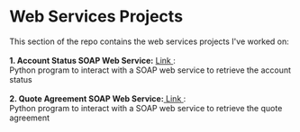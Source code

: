 # Web Services Projects

<p>
This section of the repo contains the web services projects I've worked on:
<br />
<br />
<b>1. Account Status SOAP Web Service:</b> <a href="https://github.com/tebbythomas/Freelance_Projects/tree/master/Web_Services_Projects/J7_Account_Status_SOAP_Request"> Link </a>:
<br />
Python program to interact with a SOAP web service to retrieve the account status
<br />
<br />
<b>2. Quote Agreement SOAP Web Service:</b><a href="https://github.com/tebbythomas/Freelance_Projects/tree/master/Web_Services_Projects/J9_Quote_Agreement"> Link </a>:
<br />
Python program to interact with a SOAP web service to retrieve the quote agreement
<br />
<br />
</p>
